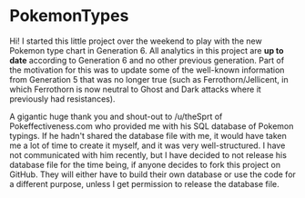 # PokemonTypes

Hi! I started this little project over the weekend to play with the new Pokemon type chart in Generation 6. All analytics in this project are **up to date** according to Generation 6 and no other previous generation. Part of the motivation for this was to update some of the well-known information from Generation 5 that was no longer true (such as Ferrothorn/Jellicent, in which Ferrothorn is now neutral to Ghost and Dark attacks where it previously had resistances).

A gigantic huge thank you and shout-out to /u/theSprt of Pokeffectiveness.com who provided me with his SQL database of Pokemon typings. If he hadn't shared the database file with me, it would have taken me a lot of time to create it myself, and it was very well-structured. I have not communicated with him recently, but I have decided to not release his database file for the time being, if anyone decides to fork this project on GitHub. They will either have to build their own database or use the code for a different purpose, unless I get permission to release the database file.
